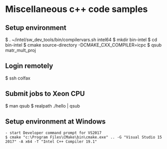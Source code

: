 # Miscellaneous c++ code samples

## Setup environment

   $ . ~/intel/sw_dev_tools/bin/compilervars.sh intel64
   $ mkdir bin-intel
   $ cd bin-intel
   $ cmake source-directory -DCMAKE_CXX_COMPILER=icpc
   $ qsub matr_mult_proj

## Login remotely
   $ ssh colfax

## Submit jobs to Xeon CPU
   $ man qsub
   $ realpath ./hello | qsub
   
   
   
## Setup environment at Windows

	- start Developer command prompt for VS2017
	$ cmake "c:\Program Files\CMake\bin\cmake.exe" .. -G "Visual Studio 15 2017" -A x64 -T "Intel C++ Compiler 19.1"
